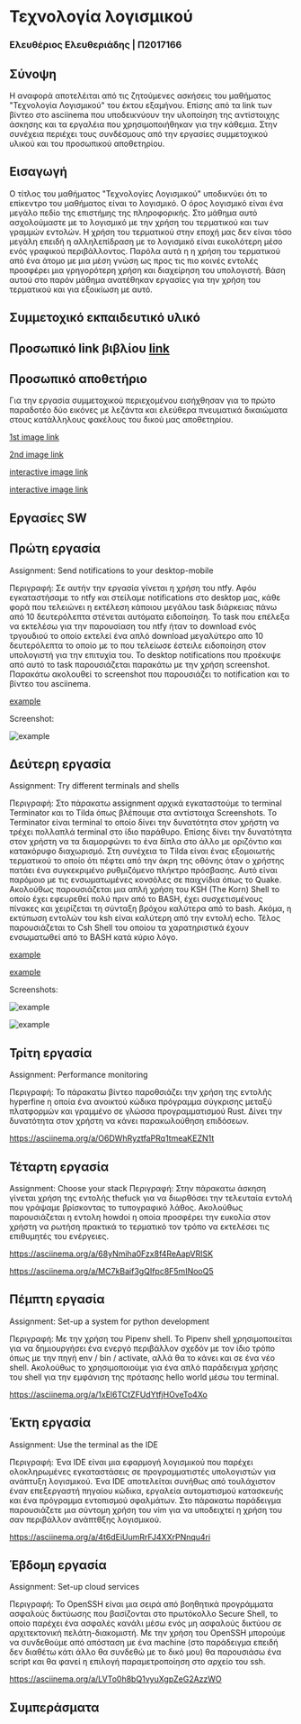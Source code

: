 # Τεχνολογία λογισμικού

### Ελευθέριος Ελευθεριάδης | Π2017166

## Σύνοψη

Η αναφορά αποτελέιται από τις ζητούμενες ασκήσεις του μαθήματος "Τεχνολογία Λογισμικού" του έκτου εξαμήνου. Επίσης από τα link των βίντεο στο asciinema που υποδεικνύουν την υλοποίηση της αντίστοιχης άσκησης και τα εργαλέια που χρησιμοποιήθηκαν για την κάθεμια. Στην συνέχεια περιέχει τους συνδέσμους από την εργασίες συμμετοχικού υλικού και του προσωπικού αποθετηρίου.

## Εισαγωγή

Ο τίτλος του μαθήματος "Τεχνολογίες Λογισμικού" υποδικνύει ότι το επίκεντρο του μαθήματος είναι το λογισμικό. Ο όρος λογισμικό είναι ένα μεγάλο πεδίο της επιστήμης της πληροφορικής. Στο μάθημα αυτό ασχολούμαστε με το λογισμικό με την χρήση του τερματικού και των γραμμών εντολών. Η χρήση του τερματικού στην εποχή μας δεν είναι τόσο μεγάλη επειδή η αλληλεπίδραση με το λογισμικό είναι ευκολότερη μέσο ενός γραφικού περιβάλλοντος. Παρόλα αυτά η η χρήση του τερματικού από ένα άτομο με μια μέση γνώση ως προς τις πιο κοινές εντολές προσφέρει μια γρηγορότερη χρήση και διαχείρηση του υπολογιστή. Βάση αυτού στο παρόν μάθημα ανατέθηκαν εργασίες για την χρήση του τερματικού και για εξοικίωση με αυτό.

## Συμμετοχικό εκπαιδευτικό υλικό

## Προσωπικό link βιβλίου [link](https://p17elev.netlify.com/)

## Προσωπικό αποθετήριο

Για την εργασία συμμετοχικού περιεχομένου εισήχθησαν για το πρώτο παραδοτέο 
δύο εικόνες με λεζάντα και ελεύθερα πνευματικά δικαιώματα στους κατάλληλους 
φακέλους του δικού μας αποθετηρίου.

[1st image link](https://github.com/eleftherioseleftheriadis/gr/blob/P2017166/_gallery/netlify.md)

[2nd image link](https://github.com/eleftherioseleftheriadis/gr/blob/P2017166/_gallery/trci.md)

[interactive image link](https://p17elev.netlify.app//remix/shell/)

[interactive image link]()

## Εργασίες SW

## Πρώτη εργασία

Assignment: Send notifications to your desktop-mobile 

Περιγραφή: Σε αυτήν την εργασία γίνεται η χρήση του ntfy. Αφόυ εγκαταστήσαμε το ntfy και στείλαμε notifications στο desktop μας, κάθε φορά που τελειώνει η εκτέλεση κάποιου μεγάλου task διάρκειας πάνω από 10 δευτερόλεπτα στένεται αυτόματα ειδοποίηση.  Το task που επέλεξα να εκτελέσω για την παρουσίαση του ntfy ήταν το download ενός τργουδιού το οποίο εκτελεί ένα απλό download μεγαλύτερο απο 10 δευτερόλεπτα το οποίο με το που τελείωσε έστειλε ειδοποίηση στον υπολογιστή για την επιτυχία του. Το desktop notifications που προέκυψε από αυτό το task παρουσιάζεται παρακάτω με την χρήση screenshot. Παρακάτω ακολουθεί το screenshot που παρουσιάζει το notification και το βίντεο του asciinema.

[example](https://asciinema.org/a/qqzt0c1OOOxADeeDiq2kp8g1G)

Screenshot:


![example](screen.png)


## Δεύτερη εργασία

Assignment: Try different terminals and shells

Περιγραφή: Στο πάρακατω assignment αρχικά εγκαταστούμε το terminal Terminator και το Tilda όπως βλέπουμε στα αντίστοιχα Screenshots. Το Terminator είναι terminal το οποίο δίνει την δυνατότητα στον χρήστη να τρέχει πολλαπλά terminal στο ίδιο παράθυρο. Επίσης δίνει την δυνατότητα στον χρήστη να τα διαμορφώνει το ένα δίπλα στο άλλο με οριζόντιο και κατακόρυφο διαχωρισμό. Στη συνέχεια το Tilda είναι ένας εξομοιωτής τερματικού το οποίο ότι πέφτει από την άκρη της οθόνης όταν ο χρήστης  πατάει ένα συγκεκριμένο ρυθμιζόμενο πλήκτρο πρόσβασης. Αυτό είναι παρόμοιο με τις ενσωματωμένες κονσόλες σε παιχνίδια όπως το Quake. Ακολούθως παρουσιάζεται μια απλή χρήση του KSH (The Korn) Shell το οποίο έχει εφευρεθεί πολύ πριν από το BASH, έχει συσχετισμένους πίνακες και χειρίζεται τη σύνταξη βρόχου καλύτερα από το bash. Ακόμα, η εκτύπωση εντολών του ksh είναι καλύτερη από την εντολή echo. Τέλος παρουσιάζεται το Csh Shell του οποίου τα χαρατηριστικά έχουν ενσωματωθεί από το BASH κατά κύριο λόγο.

[example](https://asciinema.org/a/2QW2xYB31R7OEmdha8AdoEfDw)

[example](https://asciinema.org/a/YTnGNw8aMqKQ1Bm5Cb71a7yjb)

Screenshots:

![example](terminator.png)

![example](tilda.png)

## Τρίτη εργασία
Assignment: Performance monitoring

Περιγραφή: Το πάρακατω βίντεο παροθσιάζει την χρήση της εντολής hyperfine η οποία ένα ανοικτού κώδικα πρόγραμμα σύγκρισης μεταξύ πλατφορμών και γραμμένο σε γλώσσα προγραμματισμού Rust. Δίνει την δυνατότητα στον χρήστη να κάνει παρακωλούθηση επιδόσεων.

 https://asciinema.org/a/O6DWhRyztfaPRq1tmeaKEZN1t

## Τέταρτη εργασία

Assignment: Choose your stack
Περιγραφή: Στην πάρακατω άσκηση γίνεται χρήση της εντολής thefuck για να διωρθόσει την τελευταία εντολή που γράψαμε βρίσκοντας το τυπογραφικό λάθος. Ακολούθως παρουσιάζεται η εντολη howdoi η οποία προσφέρει την ευκολία στον χρήστη να ρωτήση πρακτικά το τερματικό τον τρόπο να εκτελέσει τις επιθυμητές του ενέργειες.

https://asciinema.org/a/68yNmiha0Fzx8f4ReAapVRISK

https://asciinema.org/a/MC7kBaif3gQIfpc8F5mINooQ5

## Πέμπτη εργασία


Assignment: Set-up a system for python development

Περιγραφή: Με την χρήση του Pipenv shell. Το Pipenv shell χρησιμοποιείται για να δημιουργήσει ένα ενεργό περιβάλλον σχεδόν με τον ίδιο τρόπο όπως με την πηγή env / bin / activate, αλλά θα το κάνει και σε ένα νέο shell. Ακολούθως το χρησιμοποιούμε για ένα απλό παράδειγμα χρήσης του shell για την εμφάνιση της πρότασης hello world μέσω του terminal.

https://asciinema.org/a/1xEl6TCtZFUdYtfjHOveTo4Xo

## Έκτη εργασία


Assignment: Use the terminal as the IDE

Περιγραφή: Ένα IDE είναι μια εφαρμογή λογισμικού που παρέχει ολοκληρωμένες εγκαταστάσεις σε προγραμματιστές υπολογιστών για ανάπτυξη λογισμικού. Ένα IDE αποτελείται συνήθως από τουλάχιστον έναν επεξεργαστή πηγαίου κώδικα, εργαλεία αυτοματισμού κατασκευής και ένα πρόγραμμα εντοπισμού σφαλμάτων. Στο πάρακατω παράδειγμα παρουσιάζετε μια σύντομη χρήση του vim για να υποδειχτεί η χρήση του σαν περιβάλλον ανάπτθξης λογισμικού.

https://asciinema.org/a/4t6dEiUumRrFJ4XXrPNnqu4ri

## Έβδομη εργασία

Assignment: Set-up cloud services

Περιγραφή: Το OpenSSH είναι μια σειρά από βοηθητικά προγράμματα ασφαλούς δικτύωσης που βασίζονται στο πρωτόκολλο Secure Shell, το οποίο παρέχει ένα ασφαλές κανάλι μέσω ενός μη ασφαλούς δικτύου σε αρχιτεκτονική πελάτη-διακομιστή. Με την χρήση του OpenSSH μπορούμε να συνδεθούμε από απόσταση με ένα machine (στο παράδειγμα επειδή δεν διαθέτω κάτι άλλο θα συνδεθώ με το δικό μου) θα παρουσιάσω ένα script και θα φανεί η επιλογή παραμετροποίηση στο αρχείο του ssh.

https://asciinema.org/a/LVTo0h8bQ1vyuXgpZeG2AzzWO

## Συμπεράσματα


